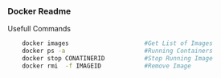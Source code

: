 ### Docker Readme

Usefull Commands 

```bash 
    docker images                     #Get List of Images
    docker ps -a                      #Running Containers  
    docker stop CONATINERID           #Stop Running Image 
    docker rmi  -f IMAGEID            #Remove Image 
```






